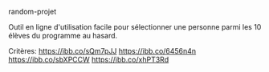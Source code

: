 random-projet

Outil en ligne d'utilisation facile pour sélectionner une personne parmi les 10 élèves du programme au hasard.

Critères:
https://ibb.co/sQm7pJJ
https://ibb.co/6456n4n
https://ibb.co/sbXPCCW
https://ibb.co/xhPT3Rd
